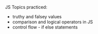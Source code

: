 JS Topics practiced:

 - truthy and falsey values
 - comparison and logical operators in JS
 - control flow - if else statements
